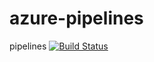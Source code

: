 # azure-pipelines
pipelines
[![Build Status](https://dev.azure.com/jmbithuka012/sample/_apis/build/status/bram14.pipelines-java?branchName=master)](https://dev.azure.com/jmbithuka012/sample/_build/latest?definitionId=4&branchName=master)
